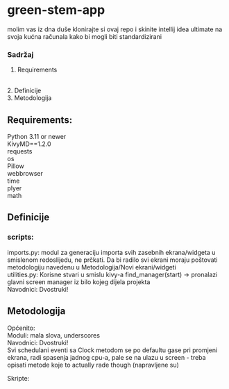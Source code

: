 # green-stem-app

molim vas iz dna duše klonirajte si ovaj repo
i skinite intellij idea ultimate na svoja 
kućna računala kako bi mogli biti standardizirani

### Sadržaj
1. Requirements
<br>
2. Definicije
<br>
3. Metodologija
<br>




## Requirements:
Python 3.11 or newer
<br>
KivyMD==1.2.0
<br>
requests
<br>
os
<br>
Pillow
<br>
webbrowser
<br>
time
<br>
plyer
<br>
math
<br>

## Definicije
### scripts:
<p>
imports.py: 
modul za generaciju importa svih zasebnih ekrana/widgeta
u smislenom redoslijedu, ne prčkati. Da bi radilo
svi ekrani moraju poštovati metodologiju navedenu
u Metodologija/Novi ekrani/widgeti
<br>
utilities.py:
Korisne stvari u smislu kivy-a
find_manager(start) -> pronalazi glavni screen manager iz
bilo kojeg dijela projekta

<br>
Navodnici: Dvostruki!
<br>
</p>

## Metodologija
<p>
Općenito:
<br>
Moduli: mala slova, underscores 
<br>
Navodnici: Dvostruki!
<br>
Svi schedulani eventi sa Clock metodom
se po defaultu gase pri promjeni ekrana,
radi spasenja jadnog cpu-a, pale se 
na ulazu u screen - treba opisati metode
koje to actually rade though (napravljene su)
</p>

<p>
Skripte:
<br>

</p>
